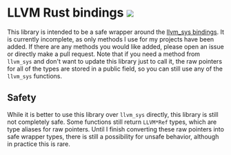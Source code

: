 # LLVM Rust bindings [![](https://meritbadge.herokuapp.com/llvm)](https://crates.io/crates/llvm)

This library is intended to be a safe wrapper around the [llvm_sys bindings](https://crates.io/crates/llvm_sys). It is currently incomplete, as only methods I use for my projects have been added. If there are any methods you would like added, please open an issue or directly make a pull request. Note that if you need a method from `llvm_sys` and don't want to update this library just to call it, the raw pointers for all of the types are stored in a public field, so you can still use any of the `llvm_sys` functions.

## Safety

While it is better to use this library over `llvm_sys` directly, this library is still not completely safe. Some functions still return `LLVM*Ref` types, which are type aliases for raw pointers. Until I finish converting these raw pointers into safe wrapper types, there is still a possibility for unsafe behavior, although in practice this is rare.
